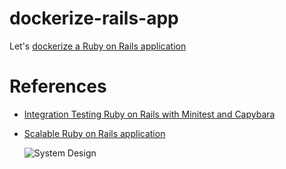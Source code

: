 # dockerize-rails-app
Let's [dockerize a Ruby on Rails application](https://semaphoreci.com/community/tutorials/dockerizing-a-ruby-on-rails-application#h-prerequisites)

# References

- [Integration Testing Ruby on Rails with Minitest and Capybara](https://semaphoreci.com/community/tutorials/integration-testing-ruby-on-rails-with-minitest-and-capybara#example-application)
- [Scalable Ruby on Rails application](https://github.com/trangtungn/dockerize-rails-app/wiki/Scalable-Ruby-on-Rails-applications)

  ![System Design](public/images/system-design.jpeg)

